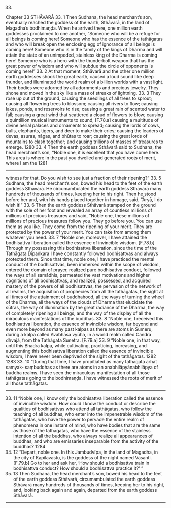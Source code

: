 33.
Chapter 33
STHĀVARĀ
33. 1
Then Sudhana, the head merchant’s son, eventually reached the goddess of
the earth, Sthāvarā, in the land of Magadha’s bodhimaṇḍa. When he arrived
there, one million earth goddesses proclaimed to one another, “Someone
who will be a refuge for all beings is coming here! Someone who has the
essence of the tathāgatas and who will break open the enclosing egg of
ignorance of all beings is coming here! Someone who is in the family of the
kings of Dharma and will attain the state of an unimpeded, stainless king of
the Dharma is coming here! Someone who is a hero with the thunderbolt
weapon that has the great power of wisdom and who will subdue the circle
of opponents is coming here!”
33. 2
At that moment, Sthāvarā and the other one million earth goddesses shook
the great earth, caused a loud sound like deep thunder, and illuminated the
world realm of a billion worlds with a vast light. Their bodies were adorned
by all adornments and precious jewelry. They shone and moved in the sky
like a mass of streaks of lightning.
33. 3
They rose up out of the ground, causing the seedlings of all trees to
sprout; causing all flowering trees to blossom; causing all rivers to flow;
causing lakes, ponds, and reservoirs to rise; causing a great rain of scented
water to fall; causing a great wind that scattered a cloud of flowers to blow;
causing a quintillion musical instruments to sound; [F.78.a] causing a
multitude of divine aerial palaces and ornaments to spread; causing the lords
of cows, bulls, elephants, tigers, and deer to make their cries; causing the
leaders of devas, asuras, nāgas,
 and bhūtas to roar; causing the great
lords of mountains to clash together; and causing trillions of masses of
treasures to emerge.
1280
33. 4
Then the earth goddess Sthāvarā said to Sudhana, the head merchant’s
son, “Noble one, it is excellent that you have come here.
 This area is
where in the past you dwelled and generated roots of merit, where I am the
1281


---

witness for that. Do you wish to see just a fraction of their ripening?”
33. 5
Sudhana, the head merchant’s son, bowed his head to the feet of the earth
goddess Sthāvarā. He circumambulated the earth goddess Sthāvarā many
hundreds of thousands of times, keeping her to his right. Then he stood
before her and, with his hands placed together in homage, said, “Āryā, I do
wish it!”
33. 6
Then the earth goddess Sthāvarā stamped on the ground with the sole of
her foot and revealed an array of countless millions of millions of precious
treasures and said, “Noble one, these millions of millions of precious
treasures follow you. They go before you. You can use them as you like. They
come from the ripening of your merit. They are protected by the power of
your merit. You can take from among them whatever you need.
33. 7
“Noble one, moreover, I have attained the bodhisattva liberation called the
essence of invincible wisdom. [F.78.b] Through my possessing this bodhisattva
liberation, since the time of the Tathāgata Dīpaṅkara I have constantly
followed bodhisattvas and always protected them. Since that time, noble one,
I have practiced the mental conduct of the bodhisattvas, been immersed
within the scope of wisdom, entered the domain of prayer, realized pure
bodhisattva conduct, followed the ways of all samādhis, permeated the vast
motivations and higher cognitions of all bodhisattvas, and realized,
possessed, and acquired mastery of the powers of all bodhisattvas, the
pervasion of the network of all realms, the acquisition of prophecies from all
the tathāgatas, the sight at all times of the attainment of buddhahood, all the
ways of turning the wheel of the Dharma, all the ways of the clouds of
Dharma that elucidate the sūtras, the way of illumination by the great
radiance of the Dharma, the way of completely ripening all beings, and the
way of the display of all the miraculous manifestations of the buddhas.
33. 8
“Noble one, I received this bodhisattva liberation, the essence of invincible
wisdom, far beyond and even more beyond as many past kalpas as there are
atoms in Sumeru, during a kalpa called Avabhāsa vyūha, in a world realm
called Candra dhvajā, from the Tathāgata Sunetra. [F.79.a]
33. 9
“Noble one, in that way, until this Bhadra kalpa, while cultivating,
practicing,
 increasing, and augmenting this bodhisattva liberation called
the essence of invincible wisdom, I have never been deprived of the sight of the
tathāgatas.
1282
1283
33. 10
“During that time, I have propitiated as many tathāgata arhat samyak-
saṃbuddhas as there are atoms in an anabhilāpyānabhilāpya of buddha realms.
I have seen the miraculous manifestation of all those tathāgatas going to the
bodhimaṇḍa. I have witnessed the roots of merit of all those tathāgatas.


---

33. 11
“Noble one, I know only the bodhisattva liberation called the essence of
invincible wisdom. How could I know the conduct or describe the qualities of
bodhisattvas who attend all tathāgatas, who follow the teaching of all
buddhas, who enter into the impenetrable wisdom of the tathāgatas, who
have the power to pervade the entire realm of phenomena in one instant of
mind, who have bodies that are the same as those of the tathāgatas, who
have the essence of the stainless intention of all the buddhas, who always
realize all appearances of buddhas, and who are emissaries inseparable from
the activity
 of the buddhas?
1284
33. 12
“Depart, noble one. In this Jambudvīpa, in the land of Magadha, in the city
of Kapilavastu, is the goddess of the night named Vāsantī. [F.79.b] Go to her
and ask her, ‘How should a bodhisattva train in bodhisattva conduct? How
should a bodhisattva practice it?’ ”
33. 13
Then Sudhana, the head merchant’s son, bowed his head to the feet of the
earth goddess Sthāvarā, circumambulated the earth goddess Sthāvarā many
hundreds of thousands of times, keeping her to his right, and, looking back
again and again, departed from the earth goddess Sthāvarā.


---